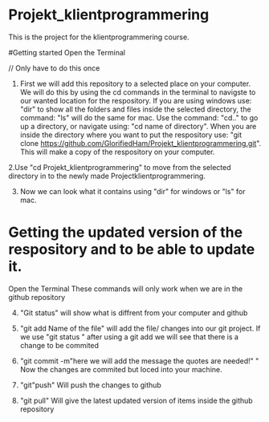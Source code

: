 # Projekt_klientprogrammering
This is the project for the klientprogrammering course.

#Getting started
Open the Terminal

// Only have to do this once
1. First we will add this repository to a selected place on your computer. We will do this by using the cd commands in the terminal to navigste to our wanted location for the respository. If you are using windows use: "dir" to show all the folders and files inside the selected directory, the command: "ls" will do the same for mac. Use the command: "cd.." to go up a directory, or navigate using:  "cd name of directory". When you are inside the directory where you want to put the respository use: "git clone https://github.com/GlorifiedHam/Projekt_klientprogrammering.git". This will make a copy of the respository on your computer.

2.Use "cd Projekt_klientprogrammering" to move from the selected directory in to the newly made Projectklientprogrammering.


3. Now we can look what it contains using "dir" for windows or "ls" for mac.


# Getting the updated version of the respository and to be able to update it.
Open the Terminal
These commands will only work when we are in the github repository

4. "Git status" will show what is diffrent from your computer and github

5. "git add Name of the file"  will add the file/ changes into our git project. If we use "git status " after using a git add we will see that there is a change to be commited

6. "git commit -m"here we will add the message the quotes are needed!" " Now the changes are commited but loced into your machine.

7. "git"push" Will push the changes to github

8. "git pull" Will give the latest updated version of items inside the github repository




 
